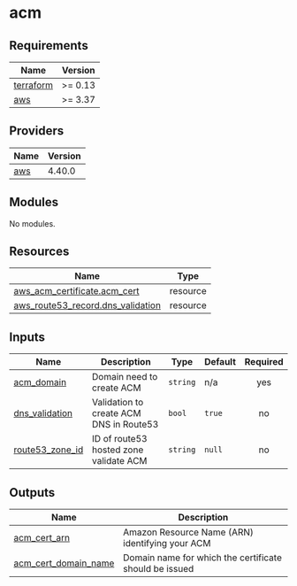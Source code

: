 # acm

<!-- BEGINNING OF PRE-COMMIT-TERRAFORM DOCS HOOK -->
## Requirements

| Name | Version |
|------|---------|
| <a name="requirement_terraform"></a> [terraform](#requirement\_terraform) | >= 0.13 |
| <a name="requirement_aws"></a> [aws](#requirement\_aws) | >= 3.37 |

## Providers

| Name | Version |
|------|---------|
| <a name="provider_aws"></a> [aws](#provider\_aws) | 4.40.0 |

## Modules

No modules.

## Resources

| Name | Type |
|------|------|
| [aws_acm_certificate.acm_cert](https://registry.terraform.io/providers/hashicorp/aws/latest/docs/resources/acm_certificate) | resource |
| [aws_route53_record.dns_validation](https://registry.terraform.io/providers/hashicorp/aws/latest/docs/resources/route53_record) | resource |

## Inputs

| Name | Description | Type | Default | Required |
|------|-------------|------|---------|:--------:|
| <a name="input_acm_domain"></a> [acm\_domain](#input\_acm\_domain) | Domain need to create ACM | `string` | n/a | yes |
| <a name="input_dns_validation"></a> [dns\_validation](#input\_dns\_validation) | Validation to create ACM DNS in Route53 | `bool` | `true` | no |
| <a name="input_route53_zone_id"></a> [route53\_zone\_id](#input\_route53\_zone\_id) | ID of route53 hosted zone validate ACM | `string` | `null` | no |

## Outputs

| Name | Description |
|------|-------------|
| <a name="output_acm_cert_arn"></a> [acm\_cert\_arn](#output\_acm\_cert\_arn) | Amazon Resource Name (ARN) identifying your ACM |
| <a name="output_acm_cert_domain_name"></a> [acm\_cert\_domain\_name](#output\_acm\_cert\_domain\_name) | Domain name for which the certificate should be issued |
<!-- END OF PRE-COMMIT-TERRAFORM DOCS HOOK -->
